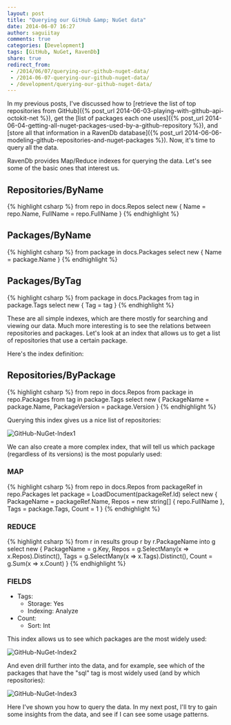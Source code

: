 ```yaml
---
layout: post
title: "Querying our GitHub &amp; NuGet data"
date: 2014-06-07 16:27
author: saguiitay
comments: true
categories: [Development]
tags: [GitHub, NuGet, RavenDb]
share: true
redirect_from:
 - /2014/06/07/querying-our-github-nuget-data/
 - /2014-06-07-querying-our-github-nuget-data/
 - /development/querying-our-github-nuget-data/
---
```

In my previous posts, I've discussed how to [retrieve the list of top repositories from GitHub]({% post_url 2014-06-03-playing-with-github-api-octokit-net %}),
get the [list of packages each one uses]({% post_url 2014-06-04-getting-all-nuget-packages-used-by-a-github-repository %}), and [store all that information
in a RavenDb database]({% post_url 2014-06-06-modeling-github-repositories-and-nuget-packages %}). Now, it's time to query all the data.

RavenDb provides Map/Reduce indexes for querying the data. Let's see some of the basic ones that interest us.

## Repositories/ByName

{% highlight csharp %}
from repo in docs.Repos
select new {
	Name = repo.Name,
	FullName = repo.FullName
}
{% endhighlight %}

## Packages/ByName

{% highlight csharp %}
from package in docs.Packages
select new {
	Name = package.Name
}
{% endhighlight %}

## Packages/ByTag

{% highlight csharp %}
from package in docs.Packages
from tag in package.Tags
select new {
	Tag = tag
}
{% endhighlight %}

These are all simple indexes, which are there mostly for searching and viewing our data. Much more interesting is to see the relations between repositories
and packages. Let's look at an index that allows us to get a list of repositories that use a certain package.

Here's the index definition:

## Repositories/ByPackage

{% highlight csharp %}
from repo in docs.Repos
from package in repo.Packages
from tag in package.Tags
select new {
	PackageName = package.Name,
	PackageVersion = package.Version
}
{% endhighlight %}

Querying this index gives us a nice list of repositories: 

![GitHub-NuGet-Index1]({{site.url}}/images/github-nuget-index1.png)

We can also create a more complex index, that will tell us which package (regardless of its versions) is the most popularly used:

### MAP

{% highlight csharp %}
from repo in docs.Repos
from packageRef in repo.Packages
let package = LoadDocument(packageRef.Id)
select new {
	PackageName = packageRef.Name,
	Repos = new string[] { repo.FullName },
	Tags = package.Tags,
	Count = 1
}
{% endhighlight %}

### REDUCE

{% highlight csharp %}
from r in results
group r by r.PackageName into g
select new {
	PackageName = g.Key,
	Repos = g.SelectMany(x => x.Repos).Distinct(),
	Tags = g.SelectMany(x => x.Tags).Distinct(),
	Count = g.Sum(x => x.Count)
}
{% endhighlight %}

### FIELDS

- Tags:
  - Storage: Yes
  - Indexing: Analyze
- Count:
  - Sort: Int

This index allows us to see which packages are the most widely used: 

![GitHub-NuGet-Index2]({{site.url}}/images/github-nuget-index2.png)

And even drill further into the data, and for example, see which of the packages that have the "sql" tag is most widely used (and by which repositories): 

![GitHub-NuGet-Index3]({{site.url}}/images/github-nuget-index3.png)

Here I've shown you how to query the data. In my next post, I'll try to gain some insights from the data, and see if I can see some usage patterns.
